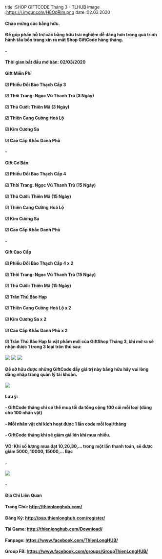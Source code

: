 title :SHOP GIFTCODE Tháng 3 - TLHUB
image :https://i.imgur.com/H8OpRIm.png
date  :02.03.2020

#### Chào mừng các bằng hữu.
#### Để góp phần hỗ trợ các bằng hữu trải nghiệm dễ dàng hơn trong quá trình hành tẩu bổn trang xin ra mắt Shop GiftCode hàng tháng.
#### -

#### Thời gian bắt đầu mở bán: 02/03/2020

#### Gift Miễn Phí
#### ☑ Phiếu Đổi Bảo Thạch Cấp 3
#### ☑ Thời Trang: Ngọc Vũ Thanh Trù (3 Ngày)
#### ☑ Thú Cưỡi: Thiên Mã (3 Ngày)
#### ☑ Thiên Cang Cường Hoá Lộ
#### ☑ Kim Cương Sa
#### ☑ Cao Cấp Khắc Danh Phù

#### -
#### Gift Cơ Bản
#### ☑ Phiếu Đổi Bảo Thạch Cấp 4
#### ☑ Thời Trang: Ngọc Vũ Thanh Trù (15 Ngày)
#### ☑ Thú Cưỡi: Thiên Mã (15 Ngày)
#### ☑ Thiên Cang Cường Hoá Lộ
#### ☑ Kim Cương Sa
#### ☑ Cao Cấp Khắc Danh Phù

#### -
#### Gift Cao Cấp
#### ☑ Phiếu Đổi Bảo Thạch Cấp 4 x 2
#### ☑ Thời Trang: Ngọc Vũ Thanh Trù (15 Ngày)
#### ☑ Thú Cưỡi: Thiên Mã (15 Ngày)
#### ☑ Trân Thú Bảo Hạp
#### ☑ Thiên Cang Cường Hoá Lộ x 2
#### ☑ Kim Cương Sa x 2
#### ☑ Cao Cấp Khắc Danh Phù x 2

#### ☑ Trân Thú Bảo Hạp là vật phẩm mới của GiftShop Tháng 3, khi mở ra sẽ nhận được 1 trong 3 loại trân thú sau:
![](https://i.imgur.com/8OAkxMx.png)
![](https://i.imgur.com/b8B4OJB.png)
![](https://i.imgur.com/w9HFkde.png)

#### Để sở hữu được những GiftCode đầy giá trị này bằng hữu hãy vui lòng đăng nhập trang quản lý tài khoản.
![](https://i.imgur.com/GBVpGKi.png)
#### Lưu ý:
#### - GiftCode tháng chỉ có thể mua tối đa tổng cộng 100 cái mỗi loại (dùng cho 100 nhân vật)
#### - Mỗi nhân vật chỉ kích hoạt được 1 lần code mỗi loại/tháng
#### - GiftCode tháng khi sẽ giảm giá lớn khi mua nhiều.
#### VD: Khi số lượng mua đạt 10,20,30,... trong một lần thanh toán, sẽ được giảm 5000, 10000, 15000,... Bạc
#### -
![](https://i.imgur.com/yTE21Xf.png)
#### -
#### Địa Chỉ Liên Quan
#### Trang Chủ: http://thienlonghub.com/
#### Đăng Ký: http://psp.thienlonghub.com/register/
#### Tải Game: http://thienlonghub.com/Download/
#### Fanpage: https://www.facebook.com/ThienLongHUB/
#### Group FB: https://www.facebook.com/groups/GroupThienLongHUB/
